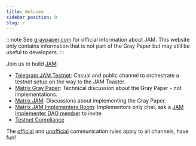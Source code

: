 ```yaml
---
title: Welcome
sidebar_position: 0
slug: /
---
```


:::note
See [graypaper.com](https://graypaper.com) for official information about JAM. This website only contains information that is not part of the Gray Paper but may still be useful to developers.
:::

Join us to build [JAM](https://graypaper.com/):
- [Telegram JAM Testnet](https://t.me/jamtestnet): Casual and public channel to orchestrate a testnet setup on the way to the JAM Toaster.
- [Matrix Gray Paper](https://matrix.to/#/#graypaper:polkadot.io): Technical discussion about the Gray Paper - not implementations.
- [Matrix JAM](https://matrix.to/#/#jam:polkadot.io): Discussions about implementing the Gray Paper.
- [Matrix JAM Implementers Room](https://docs.google.com/spreadsheets/d/1_Ar0CWH8cDq_mAoVkqZ20fXjfNQQ9ziv1jsVJBAfd1c/edit?gid=0#gid=0): Implementors only chat, ask a [JAM Implementer DAO member](/dao) to invite
- [Testnet Compliance](https://docs.google.com/spreadsheets/d/1JVt_1daKJWslCaP9hfggKQSN4aGuV_le0XkKcsrjXDc/edit?gid=0#gid=0)

The [official](https://jam.web3.foundation/) and [unofficial](https://hackmd.io/@polkadot/jamprize) communication rules apply to all channels, have fun!
